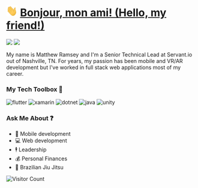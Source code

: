 # <img src="https://raw.githubusercontent.com/ABSphreak/ABSphreak/master/gifs/Hi.gif" height="30px" width="30px"/> [Bonjour, mon ami! (Hello, my friend!)](https://matthewramsey.github.io/matthewramsey.tech/)
[<img height="30" src="https://img.shields.io/badge/linkedin-blue.svg?&style=for-the-badge&logo=linkedin&logoColor=white" />](https://www.linkedin.com/in/mr-tech/)
[<img height="30" src="https://img.shields.io/badge/twitter-%231DA1F2.svg?&style=for-the-badge&logo=twitter&logoColor=white" />](https://twitter.com/Matthew__Ramsey)


My name is Matthew Ramsey and I'm a Senior Technical Lead at Servant.io out of Nashville, TN. For years, my passion has been mobile and VR/AR development but I've worked in full stack web applications most of my career.

### My Tech Toolbox 🧰

<p align="left">
<img src="https://dashboard.snapcraft.io/site_media/appmedia/2020/03/app_icon_512.png" alt="flutter" width="40" height="40"/> 
<img src="https://cdn.iconscout.com/icon/free/png-512/xamarin-282427.png" alt="xamarin" height="40"/> 
<img src="https://raw.githubusercontent.com/dotnet/brand/master/logo/dotnet-logo.png" alt="dotnet" height="40"/> 
<img src="https://banner2.cleanpng.com/20180605/vkg/kisspng-java-runtime-environment-programming-language-prog-java-5b16ff20784b91.6967505015282337604927.jpg" alt="java" width="40" height="40"/> 
<img src="https://www.praevidi.com/files/2214/4788/3983/unity.logo.jpg" alt="unity" width="40" height="40"/>
</p>

### Ask Me About ❓

<ul>
  <li>
    📱 Mobile development
  </li>
  <li>
    💻 Web development
  </li>
  <li>
    🕴️ Leadership
  </li>
  <li>
    💰 Personal Finances
  </li>
  <li>
    🤼 Brazilian Jiu Jitsu
  </li>
  </ul
  
  

![Visitor Count](https://profile-counter.glitch.me/{MatthewRamsey}/count.svg)
